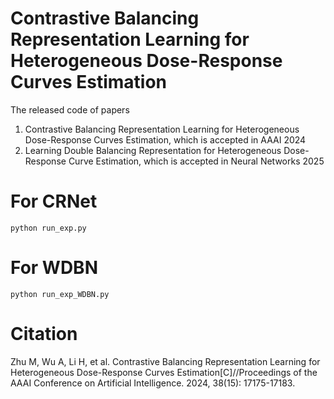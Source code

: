 # Contrastive Balancing Representation Learning for Heterogeneous Dose-Response Curves Estimation
The released code of papers 

1. Contrastive Balancing Representation Learning for Heterogeneous Dose-Response Curves Estimation, which is accepted in AAAI 2024
2. Learning Double Balancing Representation for Heterogeneous Dose-Response Curve Estimation, which is accepted in Neural Networks 2025

# For CRNet
```
python run_exp.py
```

# For WDBN
```
python run_exp_WDBN.py
```

# Citation
Zhu M, Wu A, Li H, et al. Contrastive Balancing Representation Learning for Heterogeneous Dose-Response Curves Estimation[C]//Proceedings of the AAAI Conference on Artificial Intelligence. 2024, 38(15): 17175-17183.
